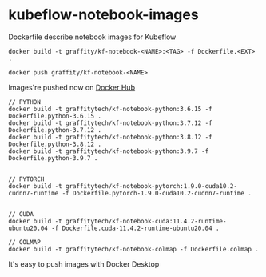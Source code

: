 # kubeflow-notebook-images

Dockerfile describe notebook images for Kubeflow

```
docker build -t graffity/kf-notebook-<NAME>:<TAG> -f Dockerfile.<EXT> .

docker push graffity/kf-notebook-<NAME>
```

Images're pushed now on [Docker Hub](https://hub.docker.com/u/graffitytech)

```
// PYTHON
docker build -t graffitytech/kf-notebook-python:3.6.15 -f Dockerfile.python-3.6.15 .
docker build -t graffitytech/kf-notebook-python:3.7.12 -f Dockerfile.python-3.7.12 .
docker build -t graffitytech/kf-notebook-python:3.8.12 -f Dockerfile.python-3.8.12 .
docker build -t graffitytech/kf-notebook-python:3.9.7 -f Dockerfile.python-3.9.7 .


// PYTORCH
docker build -t graffitytech/kf-notebook-pytorch:1.9.0-cuda10.2-cudnn7-runtime -f Dockerfile.pytorch-1.9.0-cuda10.2-cudnn7-runtime .


// CUDA
docker build -t graffitytech/kf-notebook-cuda:11.4.2-runtime-ubuntu20.04 -f Dockerfile.cuda-11.4.2-runtime-ubuntu20.04 .

// COLMAP
docker build -t graffitytech/kf-notebook-colmap -f Dockerfile.colmap .
```

It's easy to push images with Docker Desktop
